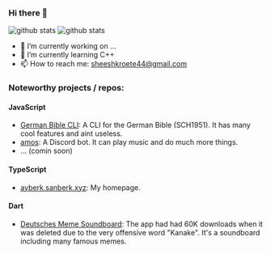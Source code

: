 ### Hi there 👋
![github stats](https://github-readme-stats.vercel.app/api?username=Sheesher&hide=stars&count_private=true&show_icons=true&theme=dracula)
![github stats](https://github-readme-stats.vercel.app/api/top-langs/?username=Sheesher&layout=compact&theme=dracula)
<!--
**Sheesher/Sheesher** is a ✨ _special_ ✨ repository because its `README.md` (this file) appears on your GitHub profile.
- 🔭 I’m currently working on ...
-->
- 🔭 I’m currently working on ...
- 🌱 I’m currently learning C++
- 📫 How to reach me: sheeshkroete44@gmail.com

### Noteworthy projects / repos:
#### JavaScript
- [German Bible CLI](https://www.npmjs.com/package/german-bible-cli): A CLI for the German Bible (SCH1951). It has many cool features and aint useless.
- [amos](https://github.com/Sheesher/amos): A Discord bot. It can play music and do much more things.
- ... (comin soon)

#### TypeScript
- [ayberk.sanberk.xyz](https://ayberk.sanberk.xyz/): My homepage.

#### Dart
- [Deutsches Meme Soundboard](https://play.google.com/store/apps/details?id=club.ente.soundboard): The app had had 60K downloads when it was deleted due to the very offensive word "Kanake". It's a soundboard including many famous memes. 
